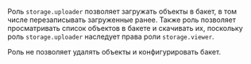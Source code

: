 Роль `storage.uploader` позволяет загружать объекты в бакет, в том числе перезаписывать загруженные ранее. Также роль позволяет просматривать список объектов в бакете и скачивать их, поскольку роль `storage.uploader` наследует права роли `storage.viewer`.

Роль не позволяет удалять объекты и конфигурировать бакет.